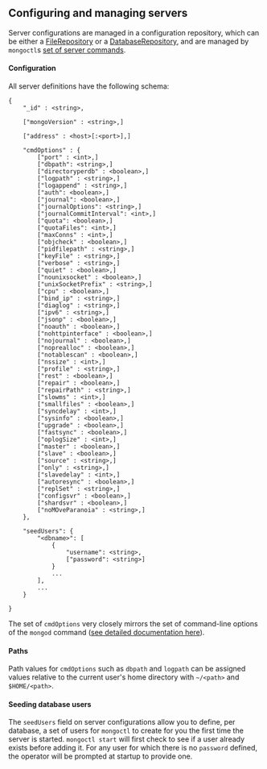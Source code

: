 Configuring and managing servers
-------------------

Server configurations are managed in a configuration repository, which can be either a 
[FileRepository](configuring-mongoctl.md#using-a-filerepository) or a 
[DatabaseRepository](configuring-mongoctl.md#using-a-databaserepository),
and are managed by ```mongoctl```s [set of server commands](command-reference.md#server-commands).

#### Configuration

All server definitions have the following schema:

```
{
    "_id" : <string>,

    ["mongoVersion" : <string>,]
    
    ["address" : <host>[:<port>],]

    "cmdOptions" : {
        ["port" : <int>,]
        ["dbpath": <string>,]
        ["directoryperdb" : <boolean>,]
        ["logpath" : <string>,]
        ["logappend" : <string>,]
        ["auth": <boolean>,]
        ["journal": <boolean>,]
        ["journalOptions": <string>,]
        ["journalCommitInterval": <int>,]
        ["quota": <boolean>,]
        ["quotaFiles": <int>,]
        ["maxConns" : <int>,]
        ["objcheck" : <boolean>,]
        ["pidfilepath" : <string>,]
        ["keyFile" : <string>,]
        ["verbose" : <string>,]
        ["quiet" : <boolean>,]
        ["nounixsocket" : <boolean>,]
        ["unixSocketPrefix" : <string>,]
        ["cpu" : <boolean>,]
        ["bind_ip" : <string>,]
        ["diaglog" : <string>,]
        ["ipv6" : <string>,]
        ["jsonp" : <boolean>,]
        ["noauth" : <boolean>,]
        ["nohttpinterface" : <boolean>,]
        ["nojournal" : <boolean>,]
        ["noprealloc" : <boolean>,]
        ["notablescan" : <boolean>,]
        ["nssize" : <int>,]
        ["profile" : <string>,]
        ["rest" : <boolean>,]
        ["repair" : <boolean>,]
        ["repairPath" : <string>,]
        ["slowms" : <int>,]
        ["smallfiles" : <boolean>,]
        ["syncdelay" : <int>,]
        ["sysinfo" : <boolean>,]
        ["upgrade" : <boolean>,]
        ["fastsync" : <boolean>,]
        ["oplogSize" : <int>,]
        ["master" : <boolean>,]
        ["slave" : <boolean>,]
        ["source" : <string>,]
        ["only" : <string>,]
        ["slavedelay" : <int>,]
        ["autoresync" : <boolean>,]
        ["replSet" : <string>,]
        ["configsvr" : <boolean>,]
        ["shardsvr" : <boolean>,]
        ["noMOveParanoia" : <string>,]
    },
    
    "seedUsers": {
        "<dbname>": [
            {
                "username": <string>,
                ["password": <string>]
            }
            ...
        ],
        ...
    }

}
```

The set of ```cmdOptions``` very closely mirrors the set of command-line options of the ```mongod``` command 
([see detailed documentation here](http://www.mongodb.org/display/DOCS/Command+Line+Parameters)).

#### Paths

Path values for ```cmdOptions``` such as ```dbpath``` and ```logpath``` can be assigned values relative to the current
user's home directory with ```~/<path>``` and ```$HOME/<path>```. 

#### Seeding database users

The ```seedUsers``` field on server configurations allow you to define, per database, a set of users for ```mongoctl``` to create
for you the first time the server is started. ```mongoctl start``` will first check to see if a user already exists before adding it. For any user
for which there is no ```password``` defined, the operator will be prompted at startup to provide one.  
